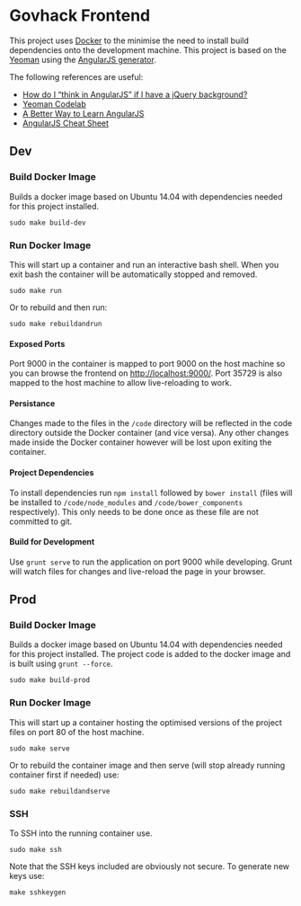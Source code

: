 # Govhack Frontend

This project uses [Docker](https://www.docker.io/) to the minimise the need to install build dependencies onto the development machine.
This project is based on the [Yeoman](http://yeoman.io/) using the [AngularJS generator](https://github.com/yeoman/generator-angular).

The following references are useful:
* [How do I “think in AngularJS” if I have a jQuery background?](http://stackoverflow.com/a/15012542)
* [Yeoman Codelab](http://yeoman.io/codelab.html)
* [A Better Way to Learn AngularJS](http://www.thinkster.io/angularjs/GtaQ0oMGIl)
* [AngularJS Cheat Sheet](http://www.cheatography.com/proloser/cheat-sheets/angularjs/)

## Dev

### Build Docker Image

Builds a docker image based on Ubuntu 14.04 with dependencies needed for this project installed.

    sudo make build-dev

### Run Docker Image

This will start up a container and run an interactive bash shell.
When you exit bash the container will be automatically stopped and removed.

    sudo make run

Or to rebuild and then run:

    sudo make rebuildandrun

#### Exposed Ports

Port 9000 in the container is mapped to port 9000 on the host machine so you can browse the frontend on <http://localhost:9000/>.
Port 35729 is also mapped to the host machine to allow live-reloading to work.

#### Persistance

Changes made to the files in the `/code` directory will be reflected in the code directory outside the Docker container (and vice versa).
Any other changes made inside the Docker container however will be lost upon exiting the container.

#### Project Dependencies

To install dependencies run `npm install` followed by `bower install` (files will be installed to `/code/node_modules` and `/code/bower_components` respectively). 
This only needs to be done once as these file are not committed to git.

#### Build for Development

Use `grunt serve` to run the application on port 9000 while developing.
Grunt will watch files for changes and live-reload the page in your browser.

## Prod

### Build Docker Image

Builds a docker image based on Ubuntu 14.04 with dependencies needed for this project installed.
The project code is added to the docker image and is built using `grunt --force`.

    sudo make build-prod

### Run Docker Image

This will start up a container hosting the optimised versions of the project files on port 80 of the host machine.

    sudo make serve

Or to rebuild the container image and then serve (will stop already running container first if needed) use:

    sudo make rebuildandserve

### SSH

To SSH into the running container use.

    sudo make ssh

Note that the SSH keys included are obviously not secure. To generate new keys use:

    make sshkeygen



